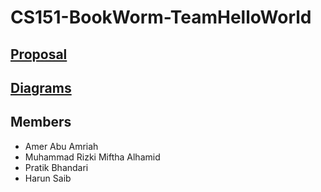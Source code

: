 # CS151-BookWorm-TeamHelloWorld

## [Proposal](../main/proposal)

## [Diagrams](../main/diagrams)

## Members
* Amer Abu Amriah
* Muhammad Rizki Miftha Alhamid
* Pratik Bhandari
* Harun Saib
